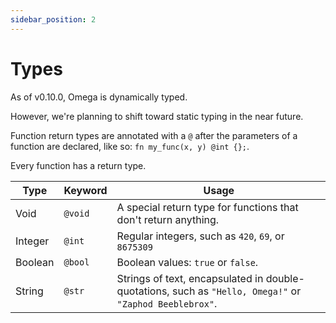 ```yaml
---
sidebar_position: 2
---
```


# Types

As of v0.10.0, Omega is dynamically typed.

However, we're planning to shift toward static typing in the near future.

Function return types are annotated with a `@` after the parameters of a function are declared, like so: `fn my_func(x, y) @int {};`.

Every function has a return type.

| Type | Keyword | Usage |
|------|---------|-------|
| Void | `@void` | A special return type for functions that don't return anything. |
| Integer | `@int`  | Regular integers, such as `420`, `69`, or `8675309` |
| Boolean | `@bool`  | Boolean values: `true` or `false`. |
| String | `@str`  | Strings of text, encapsulated in double-quotations, such as `"Hello, Omega!"` or `"Zaphod Beeblebrox"`. |

